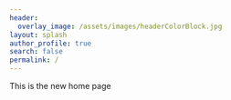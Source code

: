 ```yaml
---
header:
  overlay_image: /assets/images/headerColorBlock.jpg
layout: splash
author_profile: true
search: false
permalink: /
---
```


This is the new home page
